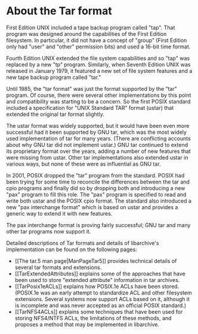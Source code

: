 # About the Tar format

First Edition UNIX included a tape backup program called "tap".
That program was designed around the capabilities of the First Edition filesystem.
In particular, it did not have a concept of "group" (First Edition only had "user" and "other" permission bits) and used a 16-bit time format.

Fourth Edition UNIX extended the file system capabilities and so "tap" was replaced by a new "tp" program.
Similarly, when Seventh Edition UNIX was released in January 1979, it featured a new set of file system features and a new tape backup program called "tar."

Until 1985, the "tar format" was just the format supported by the "tar" program.
Of course, there were several other implementations by this point and compatibility was starting to be a concern.
So the first POSIX standard included a specification for "UNIX Standard TAR" format (ustar) that extended the original tar format slightly.

The ustar format was widely supported, but it would have been even more
successful had it been supported by GNU tar, which was the most widely
used implementation of tar for many years.
(There are conflicting accounts about why GNU tar did not implement ustar.)
GNU tar continued to extend its proprietary format over the years, adding
a number of new features that were missing from ustar.
Other tar implementations also extended ustar in various ways, but none of
these were as influential as GNU tar.

In 2001, POSIX dropped the "tar" program from the standard.
POSIX had been trying for some time to reconcile the differences between the tar and cpio
programs and finally did so by dropping both and introducing a new "pax" program
to fill this role.
The "pax" program is specified to read and write both ustar and the POSIX cpio format.
The standard also introduced a new "pax interchange format" which is based on
ustar and provides a generic way to extend it with new features.

The pax interchange format is proving fairly successful; GNU tar and
many other tar programs now support it.

Detailed descriptions of Tar formats and details of libarchive's implementation
can be found on the following pages:

* [[The tar.5 man page|ManPageTar5]] provides technical details of several tar formats and extensions.
* [[TarExtendedAttributes]] explains some of the approaches that have been used to store "extended attribute" information in tar archives.
* [[TarPosix1eACLs]] explains how POSIX.1e ACLs have been stored.  (POSIX.1e was an early attempt to standardize ACL and other filesystem extensions.  Several systems now support ACLs based on it, although it is incomplete and was never accepted as an official POSIX standard.)
* [[TarNFS4ACLs]] explains some techniques that have been used for storing NFS4/NTFS ACLs, the limitations of these methods, and proposes a method that may be implemented in libarchive.
